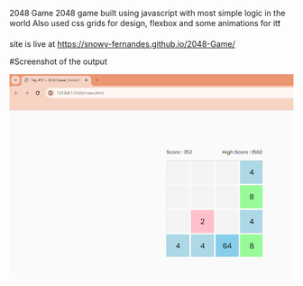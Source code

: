 2048 Game
2048 game built using javascript with most simple logic in the world Also used  css grids for design, flexbox and some animations for it❗️

site is live at https://snowy-fernandes.github.io/2048-Game/ 

#Screenshot of the output

![screenshot](output.png)
